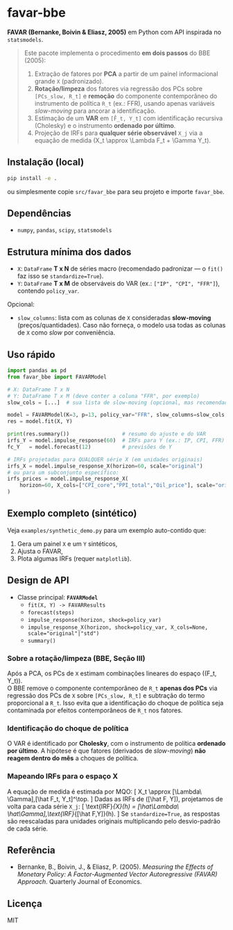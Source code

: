 # favar-bbe

**FAVAR (Bernanke, Boivin & Eliasz, 2005)** em Python com API inspirada no `statsmodels`.

> Este pacote implementa o procedimento **em dois passos** do BBE (2005):  
> 1) Extração de fatores por **PCA** a partir de um painel informacional grande `X` (padronizado).  
> 2) **Rotação/limpeza** dos fatores via regressão dos PCs sobre `[PCs_slow, R_t]` e **remoção** do componente contemporâneo do instrumento de política `R_t` (ex.: FFR), usando apenas variáveis *slow-moving* para ancorar a identificação.  
> 3) Estimação de um **VAR** em `[F̂_t, Y_t]` com identificação recursiva (Cholesky) e o instrumento **ordenado por último**.  
> 4) Projeção de IRFs para **qualquer série observável** `X_j` via a equação de medida \(X_t \approx \Lambda F_t + \Gamma Y_t\).

## Instalação (local)
```bash
pip install -e .
```
ou simplesmente copie `src/favar_bbe` para seu projeto e importe `favar_bbe`.

## Dependências
- `numpy`, `pandas`, `scipy`, `statsmodels`

## Estrutura mínima dos dados
- `X`: `DataFrame` **T x N** de séries macro (recomendado padronizar — o `fit()` faz isso se `standardize=True`).
- `Y`: `DataFrame` **T x M** de observáveis do VAR (ex.: `["IP", "CPI", "FFR"]`), contendo `policy_var`.

Opcional:
- `slow_columns`: lista com as colunas de `X` consideradas **slow-moving** (preços/quantidades). Caso não forneça, o modelo usa todas as colunas de `X` como *slow* por conveniência.

## Uso rápido
```python
import pandas as pd
from favar_bbe import FAVARModel

# X: DataFrame T x N
# Y: DataFrame T x M (deve conter a coluna "FFR", por exemplo)
slow_cols = [...]  # sua lista de slow-moving (opcional, mas recomendado)

model = FAVARModel(K=3, p=13, policy_var="FFR", slow_columns=slow_cols, standardize=True)
res = model.fit(X, Y)

print(res.summary())                 # resumo do ajuste e do VAR
irfs_Y = model.impulse_response(60)  # IRFs para Y (ex.: IP, CPI, FFR)
fc_Y   = model.forecast(12)          # previsões de Y

# IRFs projetadas para QUALQUER série X (em unidades originais)
irfs_X = model.impulse_response_X(horizon=60, scale="original")
# ou para um subconjunto específico:
irfs_prices = model.impulse_response_X(
    horizon=60, X_cols=["CPI_core","PPI_total","Oil_price"], scale="original"
)
```

## Exemplo completo (sintético)
Veja `examples/synthetic_demo.py` para um exemplo auto-contido que:
1. Gera um painel `X` e um `Y` sintéticos,
2. Ajusta o FAVAR,
3. Plota algumas IRFs (requer `matplotlib`).

## Design de API
- Classe principal: **`FAVARModel`**
  - `fit(X, Y) -> FAVARResults`
  - `forecast(steps)`
  - `impulse_response(horizon, shock=policy_var)`
  - `impulse_response_X(horizon, shock=policy_var, X_cols=None, scale="original"|"std")`
  - `summary()`

### Sobre a rotação/limpeza (BBE, Seção III)
Após a PCA, os PCs de `X` estimam combinações lineares do espaço \((F_t, Y_t)\).  
O BBE remove o componente contemporâneo de `R_t` **apenas dos PCs** via regressão dos PCs de `X` sobre `[PCs_slow, R_t]` e subtração do termo proporcional a `R_t`. Isso evita que a identificação do choque de política seja contaminada por efeitos contemporâneos de `R_t` nos fatores.

### Identificação do choque de política
O VAR é identificado por **Cholesky**, com o instrumento de política **ordenado por último**. A hipótese é que fatores (derivados de *slow-moving*) **não reagem dentro do mês** a choques de política.

### Mapeando IRFs para o espaço X
A equação de medida é estimada por MQO:
\[ X_t \approx [\Lambda\ \Gamma]\,[\hat F_t, Y_t]^\top. \]
Dadas as IRFs de \([\hat F, Y]\), projetamos de volta para cada série `X_j`:
\[ \text{IRF}_{X}(h) = [\hat\Lambda\ \hat\Gamma]\,\text{IRF}_{[\hat F,Y]}(h). \]
Se `standardize=True`, as respostas são reescaladas para unidades originais multiplicando pelo desvio-padrão de cada série.

## Referência
- Bernanke, B., Boivin, J., & Eliasz, P. (2005). *Measuring the Effects of Monetary Policy: A Factor-Augmented Vector Autoregressive (FAVAR) Approach*. Quarterly Journal of Economics.

## Licença
MIT


